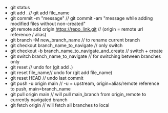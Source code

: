 * git status
* git add . // git add file_name
* git commit -m "message" //  git commit -am "message while adding modified files without non-created"
* git remote add origin https://repo_link.git // (origin = remote url reference / alias)
* git branch -M new_branch_name // to rename current branch
* git checkout branch_name_to_navigate // only switch
* git checkout -b branch_name_to_navigate_and_create // switch + create
* git switch branch_name_to_navigate // for switching between branches only
* git reset // undo for (git add .) 
* git reset file_name// undo for (git add file_name) 
* git reset HEAD // undo last commit 
* git push -u origin main // -u = upstream, origin=alias/remote reference to push, main=branch_name
* git pull origin main // will pull main_branch from origin_remote to currently navigated branch
* git fetch origin // will fetch all branches to local